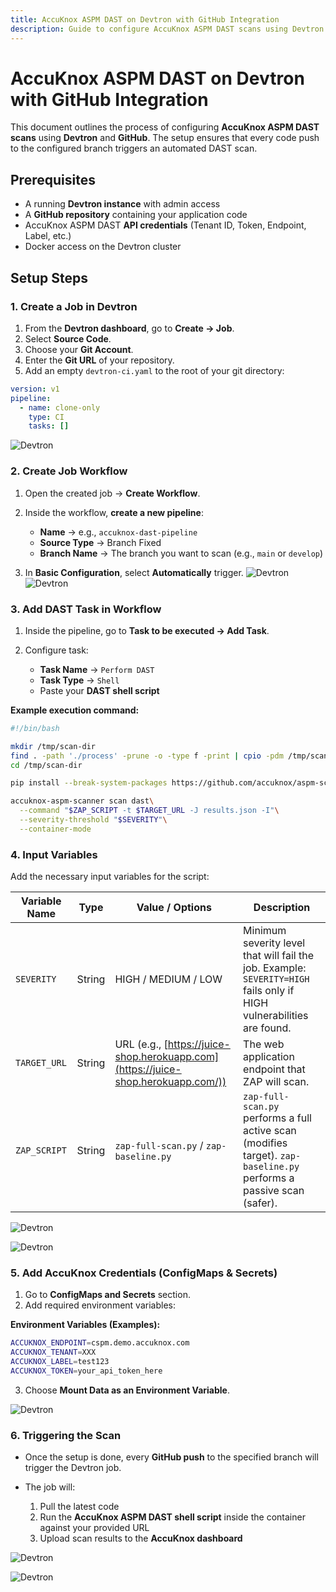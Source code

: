 ```yaml
---
title: AccuKnox ASPM DAST on Devtron with GitHub Integration
description: Guide to configure AccuKnox ASPM DAST scans using Devtron and GitHub.
---
```


# AccuKnox ASPM DAST on Devtron with GitHub Integration

This document outlines the process of configuring **AccuKnox ASPM DAST scans** using **Devtron** and **GitHub**.
The setup ensures that every code push to the configured branch triggers an automated DAST scan.

## Prerequisites

- A running **Devtron instance** with admin access
- A **GitHub repository** containing your application code
- AccuKnox ASPM DAST **API credentials** (Tenant ID, Token, Endpoint, Label, etc.)
- Docker access on the Devtron cluster

## Setup Steps

### 1. Create a Job in Devtron

1. From the **Devtron dashboard**, go to **Create → Job**.
2. Select **Source Code**.
3. Choose your **Git Account**.
4. Enter the **Git URL** of your repository.
5. Add an empty `devtron-ci.yaml` to the root of your git directory:

```yaml
version: v1
pipeline:
  - name: clone-only
    type: CI
    tasks: []
```

![Devtron](./images/github-devtron-dast/1.png)

### 2. Create Job Workflow

1. Open the created job → **Create Workflow**.
2. Inside the workflow, **create a new pipeline**:
   - **Name** → e.g., `accuknox-dast-pipeline`
   - **Source Type** → Branch Fixed
   - **Branch Name** → The branch you want to scan (e.g., `main` or `develop`)

3. In **Basic Configuration**, select **Automatically** trigger.
![Devtron](./images/github-devtron-dast/2.png)
![Devtron](./images/github-devtron-dast/3.png)

### 3. Add DAST Task in Workflow

1. Inside the pipeline, go to **Task to be executed → Add Task**.
2. Configure task:

   * **Task Name** → `Perform DAST`
   * **Task Type** → `Shell`
   * Paste your **DAST shell script**

**Example execution command:**

```bash
#!/bin/bash

mkdir /tmp/scan-dir
find . -path './process' -prune -o -type f -print | cpio -pdm /tmp/scan-dir
cd /tmp/scan-dir

pip install --break-system-packages https://github.com/accuknox/aspm-scanner-cli/releases/download/v0.10.1/accuknox_aspm_scanner-0.10.1-py3-none-any.whl

accuknox-aspm-scanner scan dast\
  --command "$ZAP_SCRIPT -t $TARGET_URL -J results.json -I"\
  --severity-threshold "$SEVERITY"\
  --container-mode
```

### 4. Input Variables

Add the necessary input variables for the script:

| **Variable Name** | **Type** | **Value / Options**                                                               | **Description**                                                                                                       |
| ----------------- | -------- | --------------------------------------------------------------------------------- | --------------------------------------------------------------------------------------------------------------------- |
| `SEVERITY`        | String   | HIGH / MEDIUM / LOW                                                               | Minimum severity level that will fail the job. Example: `SEVERITY=HIGH` fails only if HIGH vulnerabilities are found. |
| `TARGET_URL`      | String   | URL (e.g., [https://juice-shop.herokuapp.com](https://juice-shop.herokuapp.com/)) | The web application endpoint that ZAP will scan.                                                                      |
| `ZAP_SCRIPT`      | String   | `zap-full-scan.py` / `zap-baseline.py`                                            | `zap-full-scan.py` performs a full active scan (modifies target). `zap-baseline.py` performs a passive scan (safer).  |


![Devtron](./images/github-devtron-dast/4.png)

![Devtron](./images/github-devtron-dast/5.png)


### 5. Add AccuKnox Credentials (ConfigMaps & Secrets)

1. Go to **ConfigMaps and Secrets** section.
2. Add required environment variables:

**Environment Variables (Examples):**

```bash
ACCUKNOX_ENDPOINT=cspm.demo.accuknox.com
ACCUKNOX_TENANT=XXX
ACCUKNOX_LABEL=test123
ACCUKNOX_TOKEN=your_api_token_here
```

3. Choose **Mount Data as an Environment Variable**.

![Devtron](./images/github-devtron-dast/6.png)

### 6. Triggering the Scan

* Once the setup is done, every **GitHub push** to the specified branch will trigger the Devtron job.
* The job will:

  1. Pull the latest code
  2. Run the **AccuKnox ASPM DAST shell script** inside the container against your provided URL
  3. Upload scan results to the **AccuKnox dashboard**


![Devtron](./images/github-devtron-dast/7.png)

![Devtron](./images/github-devtron-dast/8.png)
